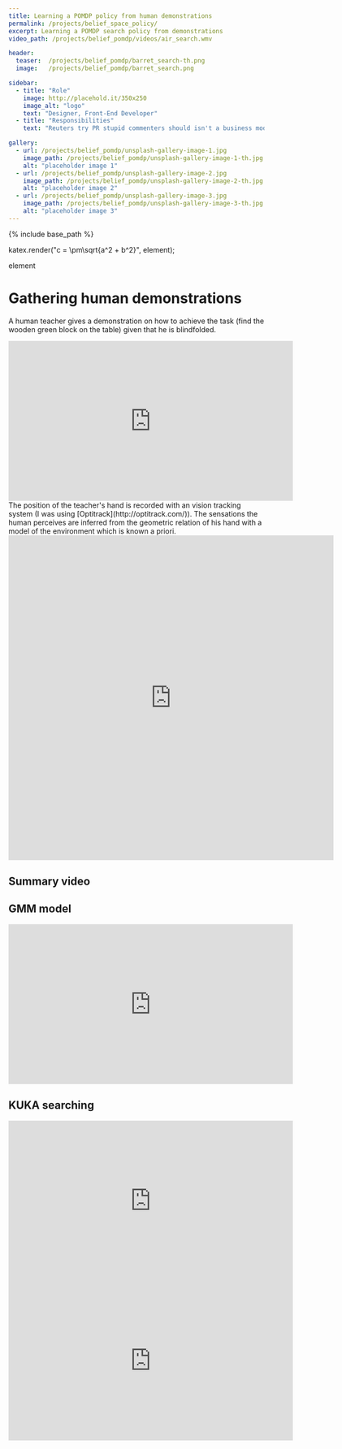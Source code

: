 ```yaml
---
title: Learning a POMDP policy from human demonstrations
permalink: /projects/belief_space_policy/
excerpt: Learning a POMDP search policy from demonstrations
video_path: /projects/belief_pomdp/videos/air_search.wmv

header:
  teaser:  /projects/belief_pomdp/barret_search-th.png
  image:   /projects/belief_pomdp/barret_search.png

sidebar:
  - title: "Role"
    image: http://placehold.it/350x250
    image_alt: "logo"
    text: "Designer, Front-End Developer"
  - title: "Responsibilities"
    text: "Reuters try PR stupid commenters should isn't a business model"

gallery:
  - url: /projects/belief_pomdp/unsplash-gallery-image-1.jpg
    image_path: /projects/belief_pomdp/unsplash-gallery-image-1-th.jpg
    alt: "placeholder image 1"
  - url: /projects/belief_pomdp/unsplash-gallery-image-2.jpg
    image_path: /projects/belief_pomdp/unsplash-gallery-image-2-th.jpg
    alt: "placeholder image 2"
  - url: /projects/belief_pomdp/unsplash-gallery-image-3.jpg
    image_path: /projects/belief_pomdp/unsplash-gallery-image-3-th.jpg
    alt: "placeholder image 3"
---
```


{% include base_path %}

<!-- KaTeX -->
<link rel="stylesheet" href="https://cdnjs.cloudflare.com/ajax/libs/KaTeX/0.6.0/katex.min.css">
<script src="https://cdnjs.cloudflare.com/ajax/libs/KaTeX/0.6.0/katex.min.js"></script>

katex.render("c = \\pm\\sqrt{a^2 + b^2}", element);


<html>
<body>
element

</body>
</html>

# Gathering human demonstrations

A human teacher gives a demonstration on how to achieve the task (find the wooden green block on the table) given
that he is blindfolded.
<br>
<iframe width="560" height="315" src="https://www.youtube.com/embed/J5gwhKX6jcA" frameborder="0" allowfullscreen></iframe>
<br>
The position of the teacher's hand is recorded with an vision tracking system (I was using [Optitrack](http://optitrack.com/)). The
sensations the human perceives are inferred from the geometric relation of his hand with a model of the environment which
is known a priori.
<iframe width="640" height="640" src="http://www.youtube.com/embed/jgYcVh6pVdU" frameborder="0" allowfullscreen></iframe>

## Summary video

## GMM model

<iframe width="560" height="315" src="https://www.youtube.com/embed/fcjkHjOH_sE" frameborder="0" allowfullscreen></iframe>

## KUKA searching

<iframe width="560" height="315" src="https://www.youtube.com/embed/CjV6vfCSlM8" frameborder="0" allowfullscreen></iframe>

<iframe width="560" height="315" src="https://www.youtube.com/embed/_lDDQ0dpAdE" frameborder="0" allowfullscreen></iframe>
